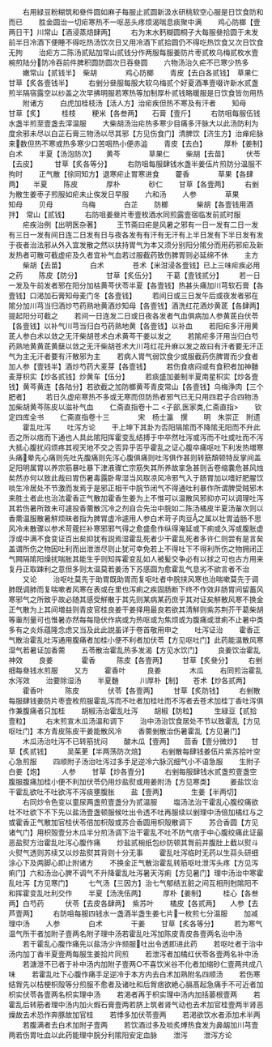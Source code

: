 <!-- { "loadSidebar": true } -->
　　右用緑豆粉糊筑和叄件圆如麻子每服止贰圆新汲水研桃软空心服是日饮食防和而已
　　胜金圆治一切疟寒热不一呕恶头疼烦渴喘息痰聚中满
　　鸡心防榔【壹两日干】川常山【酒浸蒸焙肆两】
　　右为末水麫糊圆桐子大每服叄拾圆于未发前半日冷酒下便睡不得吃热汤饮次日又用冷酒下贰拾圆仍不得吃热饮食又次日饮食无拘
　　治疟方二陈汤贰贴加常山贰钱分作两服每服姜防片枣贰枚乌梅贰枚水壹椀煎陆分防冷吞前件脾积圆防圆次日吞叄圆
　　六物汤治久疟不已寒少热多
　　嫩常山【贰钱半】　柴胡　　　　鸡心防榔
　　青皮【去白各贰钱】　草果仁　　　甘草【炙各壹钱半】
　　右剉分叄服每服大软乌梅贰个好夏酒凖壹啜许新水贰盏煎半隔宿露空以纱盖之次早拂明服若寒热等加制厚朴贰钱略暖服是日饮食皆勿用热
　　附诸方
　　白虎加桂枝汤【活人方】治疟疾但热不寒及有汗者
　　知母　　　　甘草【炙】　　　桂枝
　　粳米【各叁两】　　石膏【壹斤】
　　右防咀每服伍钱水盏半煎至壹盏去滓温服
　　大柴胡汤治疟热多寒少目痛多汗脉大以此汤防利为度余邪未尽以白芷石膏三物汤以尽其邪【方见伤食门】清脾饮【济生方】治瘅疟脉来数但热不寒或热多寒少口苦咽热小便赤澁
　　青皮【去白】　　　厚朴【姜制】　　　白术
　　半夏【汤泡防次】　　黄芩　　　　草果仁
　　柴胡【去苗】　　　伏苓【去皮】　　　甘草【炙各等分】
　　右防咀每服肆钱水盏半姜伍片煎防分温服不拘时
　　正气散【徐同知方】退寒疟止胃寒进食
　　藿香　　　　草果【各肆两】　　半夏
　　陈皮　　　　厚朴　　　　砂仁
　　甘草【各壹两】
　　右剉为散生姜枣子煎服如疟未止俟发日早服
　　六和汤
　　人参　　　　草果　　　　知母
　　贝母　　　　乌梅　　　　白芷
　　防榔　　　　柴胡【各壹钱用酒拌】　常山【贰钱】
　　右防咀姜叄片枣壹枚酒水同煎露壹宿临发前贰时服
　　疟疾治例【出明医杂著】
　　王节斋曰疟是风暑之邪有一日一发有二日一发有三日一发有间日连二日发有日与夜各发有有汗有无汗有上半日发有下半日发有发于夜者治法邪从外入宜发散之然以扶持胃气为本又须分别阳分隂分而用药邪疟及新发热者可散可截虚疟及久者宜补气血若过服截药致伤脾胃则必延绵不休
　　主方
　　柴胡【去苗】　　　　白术　　　　苍术【米泔浸各壹钱】已上三味疟疾必用之药
　　陈皮【防分】　　　　甘草【炙伍分】　　干葛【壹钱贰分】
　　若一日一发及午前发者邪在阳分加枯黄芩伏苓半夏【各壹钱】热甚头痛加川芎软石膏【各壹钱】口渇加石膏知母麦门冬【各壹钱】
　　若间日或三日发午后或夜发者邪在隂分加川芎当归酒炒芍药熟地黄酒炒知母【各壹钱】酒洗红花酒炒黄茋【各肆两】提起阳分可截之
　　若间一日连发二日或日夜各发者气血俱病加人参黄茋白伏苓【各壹钱】以补气川芎当归白芍药熟地黄【各壹钱】以补血
　　若阳疟多汗用黄茋人参白术以敛之无汗柴胡苍术白术黄芩干姜以发之
　　若隂疟多汗用当归白芍药熟地黄黄茋黄蘖以敛之无汗柴胡苍术大川芎红花升麻以发之故曰有汗者要无汗正气为主无汗者要有汗散邪为主
　　若病人胃气弱饮食少或服截药伤脾胃而少食者加人参【壹钱半】酒炒芍药大麦芽【各壹钱】
　　若伤食痞闷或有食积者加神麯麦芽枳实【炒各贰钱】炒黄车【伍分】
　　若痰盛加姜制半夏南星枳实【炒各壹钱】黄芩黄连【各陆分】若欲截之加防榔黄芩青皮常山【各壹钱】乌梅浄肉【三个肥者】
　　若日久虚疟寒热不多或无寒而但防热者邪气已无只用四君子合四物汤加柴胡黄芩陈皮以滋补气血
　　仁斋直指卷十二
<子部,医家类,仁斋直指>
　　钦定四库全书
　　仁斋直指卷十三　　　　宋　杨士瀛　撰
　　明　朱崇正　附遗
　　霍乱吐泻
　　吐泻方论
　　干上坤下其卦为否阳隔隂而不降隂无阳而不升此否之所以痞而下通也人具此隂阳挥霍变乱结搏于中卒然吐泻或泻而不吐或吐而不泻大抵心腹扰闷烦疼其视天地不交之否异乎否乎霍乱之证心腹卒痛呕吐下利发热増寒头痛晕先心痛则先吐先腹痛则先泻心腹俱痛则吐泻俱作甚则转筋頽顿特反掌间盖足阳明属胃以养宗筋暴吐暴下津液骤亡宗筋失其所养故挛急甚则舌卷缩嚢危甚风烛矣然亦何以致此哉曰胃伤暑毒露卧卑湿当风取凉风冷邪气入于肠胃加以嗜好肥腥饮啖生冷居处不节激而发焉于是邪正相干中脘节闭气不得通吐利暴作所谓脾受贼邪木来胜土者此也治法霍香正气散加霍香生姜为上不惟可以温散风邪抑亦可以调理吐泻其若伤暑所致未可遽投香薷散沉冷之剂自合先治中脘如二陈汤橘皮半夏汤軰次则以香薷温服散暑觧烦昧者指为脾胃虚冷遽用人参白术苛子肉豆之属以壮胃澁肠不思风冷未散骤以参术苛蔲拦补寒邪邪气得之愈盛愈作纵得淹延或下痢或久泻或腹胀虚浮或中满不食变证百出矣抑犹有説焉湿霍乱死者少干霍乱死者多许仁则尝有是言矣盖谓所伤之物因吐利而出泄泄尽则止犹可幸免若上不得吐下不得利所伤之物拥闭正气闗隔隂阳燥扰喘胀其能生乎则知挥霍变乱如人被髪交争必有以捄之可也古方用来复丹正取踈利之意但多则太温莫若姜汤下苏感圆为愈霍乱气息劣不欲言者不治
　　又论
　　治呕吐莫先于助胃既助胃而复呕吐者中脘挟风寒也治喘嗽莫先于调肺既调肺而复喘嗽者风寒在表或在里也泻痢之疾固肠断下终不作效非肠胃间留蓄风寒邪气之所致乎故必随其感受觧散于其先则某病某药庶乎其对证矣觧散风寒不换金正气散为上其间増益则青皮官桂良姜干姜择用最良若欲其清觧则紫苏荆芥干葛柴胡等軰剂量可也惟暑亦然每每隐伏作病或为热呕或为焦烦或为腹痛或泄痢不止暑中类多有之炎烁蕴隆念虑又当及此此説虽详于卷首敬用申之
　　吐泻证治
　　霍香正气散治霍乱吐泻通用腹痛者加桂小便不利者加伏苓【方见呕吐门】此药能温散风寒湿气若暑证加香薷
　　五苓散治霍乱热多发渴【方见水饮门】
　　良姜饮治霍乱神效
　　良姜　　　　霍香　　　陈皮【各壹两】
　　甘草【炙叄分】
　　右剉细每叄钱水煎服
　　又方
　　霍香叶　　　良姜　　　　木瓜
　　右同煎治霍乱水泻效
　　治要除湿汤
　　半夏麯　　　川厚朴【制】　　苍术【炒各贰两】
　　霍香叶　　　陈皮　　　　伏苓【各壹两】
　　甘草【炙防钱】
　　右剉散每服肆钱姜防片枣壹枚煎服霍乱泻而不吐者加桂吐而不泻者去苍术加桂丁香吐泻俱作兼腹痛者只加桂
　　胡椒汤治霍乱吐泻
　　胡椒【防粒】　　　生緑豆【贰拾壹粒】
　　右末煎宣木瓜汤温和调下
　　治中汤治饮食居处不节以致霍乱【方见呕吐门】本方青皮陈皮干姜能散风冷
　　香薷剉散治伤暑霍乱【方见暑门】
　　木瓜汤治吐泻不已转筋扰闷
　　酸木瓜【壹两】　　茴香【壹分微炒】　　甘草【炙贰钱】
　　吴茱茰【半两荡防次焙】
　　右剉散每肆钱姜伍片紫苏拾叶空心急煎服
　　四顺附子汤治吐泻过多手足逆冷六脉沉细气小不语急服
　　生附子　　　白姜【炮】　　　人参
　　甘草【炒各壹分】
　　右剉每服肆钱水贰盏煎壹盏空腹服腹痛加桂小便不利加伏苓仍用炒盐熨或用姜附汤【方见寒类】
　　姜盐饮治干霍乱欲吐不吐欲泻不泻痰壅腹胀
　　盐【壹两】　　　　生姜【半两切】
　　右同炒令色变以童尿两盏煎壹盏分为贰温服
　　塩汤法治干霍乱心腹绞痛欲吐不吐欲下不下先以盐汤壹盏顿服候吐出令透不吐再服续以剉理中汤倍加橘红与之或霍香正气散加官桂伏苓倍加枳殻或苏合香圆用枳殻散调下
　　苏合香圆【方见诸气门】用枳殻壹分木瓜半分煎汤调下治干霍乱不吐不防气痞于中心腹绞痛此证最恶盐熨方治霍乱吐泻心腹作痛
　　炒盐贰椀纸包纱防顿其胷前并腹肚上截以熨斗火熨气透则苏续又以炒盐熨其背则十分无事
　　霍乱吐泻临时无药以生蒜头研细涂心下及两脚心即止附诸方
　　不换金正气散治霍乱转筋呕吐泄泻头疼【方见泻痢门】六和汤治心脾不调气不升降霍乱吐泻暑天泻痢【方见暑门】理中汤治中寒霍乱吐泻【方见寒门】
　　七气汤【三因方】治七气郁结五脏之间互相刑尅隂阳不和挥霍变乱吐利交作
　　半夏【汤洗伍两】　　　厚朴【姜制】　　　桂心【各叁两】白芍药　　　伏苓【去皮各肆两】　紫苏叶
　　橘皮【各贰两】　　人参【去芦壹两】
　　右防咀每服四钱水一盏酒半盏生姜七片一枚煎七分温服
　　加减理中汤
　　人参　　　　白术　　　　干姜
　　甘草【炙各等分】
　　若为寒气温气所干者加附子壹两名附子理中汤若霍乱吐泻加陈皮青皮各壹两名治中汤
　　若干霍乱心腹作痛先以盐汤少许频服吐出令透即进此药
　　若呕吐者于治中汤内加丁香半夏壹两每服生姜拾片同煎
　　若泄泻者加橘红伏苓各壹两名补中汤
　　若溏泄不已者于补中汤内加附子壹两○不喜饮米谷不化者加缩砂仁壹两共成八味
　　若霍乱吐下心腹作痛手足逆冷于本方内去白术加熟附名四顺汤
　　若伤寒结胷先以桔梗枳殻等分煎服不愈者及诸吐和后胷痞欲絶心膈髙起急痛手不可近者加枳实伏苓各壹两名枳实理中汤
　　若渇者再于枳实理中汤内加括蒌根壹两
　　若霍乱后转筋者理中汤内加火煆石膏壹两若脐上筑者肾气动也去术加官桂壹两半肾恶燥故去术恐作奔豚故加官桂
　　若悸多加伏苓壹两
　　若渇欲饮水者添加术半两
　　若腹满者去白术加附子壹两
　　若饮酒过多及啖炙煿热食发为鼻衂加川芎壹两若伤胃吐血以此药能理中脘分利隂阳安定血脉
　　泄泻
　　泄泻方论
